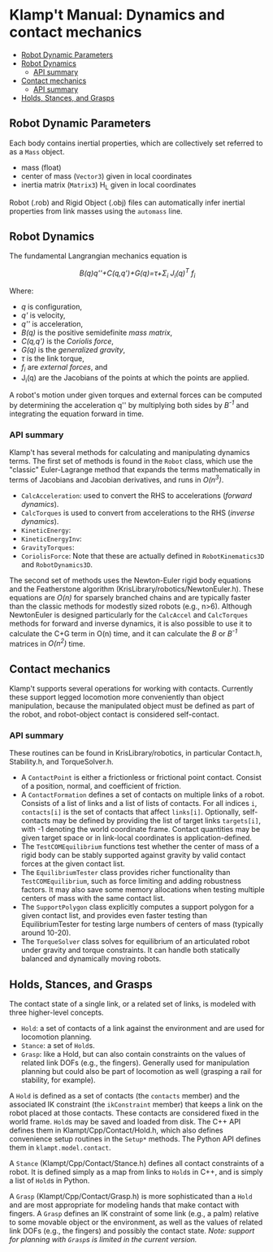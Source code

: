 # Klamp't Manual: Dynamics and contact mechanics

* [Robot Dynamic Parameters](#robot-dynamic-parameters)
* [Robot Dynamics](#robot-dynamics)
  + [API summary](#api-summary)
* [Contact mechanics](#contact-mechanics)
  + [API summary](#api-summary-1)
* [Holds, Stances, and Grasps](#holds--stances--and-grasps)

## Robot Dynamic Parameters

Each body contains inertial properties, which are collectively set referred to as a `Mass` object.
- mass (float)
- center of mass (`Vector3`) given in local coordinates
- inertia matrix (`Matrix3`) H<sub>L</sub> given in local coordinates

Robot (.rob) and Rigid Object (.obj) files can automatically infer inertial properties from link masses using the `automass` line.

## Robot Dynamics

The fundamental Langrangian mechanics equation is

<center> <em> B(q)q''+C(q,q')+G(q)=&tau;+&Sigma;<sub>i</sub> J<sub>i</sub>(q)<sup>T</sup> f<sub>i</sub> </em> </center>


Where:
- _q_ is configuration,
- _q'_ is velocity,
- _q''_ is acceleration,
- _B(q)_ is the positive semidefinite _mass matrix_,
- _C(q,q')_ is the _Coriolis force_,
- _G(q)_ is the _generalized gravity_,
- _&tau;_ is the link torque,
- _f<sub>i</sub>_  are _external forces_, and
- J<sub>i</sub>(q)  are the Jacobians of the points at which the points are applied.

A robot's motion under given torques and external forces can be computed by determining the acceleration q'' by multiplying both sides by _B<sup>-1</sup>_
and integrating the equation forward in time.

### API summary
Klamp't has several methods for calculating and manipulating dynamics terms. The first set of methods is found in the `Robot` class, which use the &quot;classic&quot; Euler-Lagrange method that expands the terms mathematically in terms of Jacobians and Jacobian derivatives, and runs in _O(n<sup>3</sup>)_. 
- `CalcAcceleration`: used to convert the RHS to accelerations (_forward dynamics_).
- `CalcTorques` is used to convert from accelerations to the RHS (_inverse dynamics_).
- `KineticEnergy`: 
- `KineticEnergyInv`: 
- `GravityTorques`: 
- `CoriolisForce`: 
Note that these are actually defined in `RobotKinematics3D` and `RobotDynamics3D`.

The second set of methods uses the Newton-Euler rigid body equations and the Featherstone algorithm (KrisLibrary/robotics/NewtonEuler.h). These equations are _O(n)_ for sparsely branched chains and are typically faster than the classic methods for modestly sized robots (e.g., n&gt;6). Although NewtonEuler is designed particularly for the `CalcAccel` and `CalcTorques` methods for forward and inverse dynamics, it is also possible to use it to calculate the C+G term in O(n) time, and it can calculate the _B_ or _B<sup>-1</sup>_ matrices in _O(n<sup>2</sup>)_ time.


## Contact mechanics

Klamp't supports several operations for working with contacts. Currently these support legged locomotion more conveniently than object manipulation, because the manipulated object must be defined as part of the robot, and robot-object contact is considered self-contact.

### API summary
These routines can be found in KrisLibrary/robotics, in particular Contact.h, Stability.h, and TorqueSolver.h.

- A `ContactPoint` is either a frictionless or frictional point contact. Consist of a position, normal, and coefficient of friction.
- A `ContactFormation` defines a set of contacts on multiple links of a robot. Consists of a list of links and a list of lists of contacts. For all indices `i`, `contacts[i]` is the set of contacts that affect `links[i]`.   Optionally, self-contacts may be defined by providing the list of target links `targets[i]`, with -1 denoting the world coordinate frame. Contact quantities may be given target space or in link-local coordinates is application-defined.
- The `TestCOMEquilibrium` functions test whether the center of mass of a rigid body can be stably supported against gravity by valid contact forces at the given contact list.
- The `EquilibriumTester` class provides richer functionality than `TestCOMEquilibrium`, such as force limiting and adding robustness factors. It may also save some memory allocations when testing multiple centers of mass with the same contact list.
- The `SupportPolygon` class explicitly computes a support polygon for a given contact list, and provides even faster testing than EquilibriumTester for testing large numbers of centers of mass (typically around 10-20).
- The `TorqueSolver` class solves for equilibrium of an articulated robot under gravity and torque constraints. It can handle both statically balanced and dynamically moving robots.

## Holds, Stances, and Grasps

The contact state of a single link, or a related set of links, is modeled with three higher-level concepts.
- `Hold`: a set of contacts of a link against the environment and are used for locomotion planning.
- `Stance`: a set of `Hold`s. 
- `Grasp`: like a Hold, but can also contain constraints on the values of related link DOFs (e.g., the fingers). Generally used for manipulation planning but could also be part of locomotion as well (grasping a rail for stability, for example).

A `Hold` is defined as a set of contacts (the `contacts` member) and the associated IK constraint (the `ikConstraint` member) that keeps a link on the robot placed at those contacts.  These contacts are considered fixed in the world frame. `Hold`s may be saved and loaded from disk. The C++ API defines them in Klampt/Cpp/Contact/Hold.h, which also defines convenience setup routines in the `Setup*` methods. The Python API defines them in `klampt.model.contact`.

A `Stance` (Klampt/Cpp/Contact/Stance.h) defines all contact constraints of a robot. It is defined simply as a map from links to `Hold`s in C++, and is simply a list of `Hold`s in Python.

A `Grasp` (Klampt/Cpp/Contact/Grasp.h) is more sophisticated than a `Hold` and are most appropriate for modeling hands that make contact with fingers. A `Grasp` defines an IK constraint of some link (e.g., a palm) relative to some movable object or the environment, as well as the values of related link DOFs (e.g., the fingers) and possibly the contact state. _Note: support for planning with `Grasp`s is limited in the current version._

